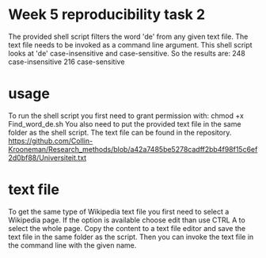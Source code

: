 # Week 5 reproducibility task 2

The provided shell script filters the word 'de' from any given text file. The text file needs to be invoked as a command line argument. This shell script looks at 'de' case-insensitive and case-sensitive. So the results are:
248 case-insensitive
216 case-sensitive

# usage 

To run the shell script you first need to grant permission with:
chmod +x Find_word_de.sh
You also need to put the provided text file in the same folder as the shell script. 
The text file can be found in the repository. https://github.com/Collin-Krooneman/Research_methods/blob/a42a7485be5278cadff2bb4f98f15c6ef2d0bf88/Universiteit.txt

# text file

To get the same type of Wikipedia text file you first need to select a Wikipedia page. If the option is available choose edit than use CTRL A to select the whole page. Copy the content to a text file editor and save the text file in the same folder as the script. Then you can invoke the text file in the command line with the given name. 






